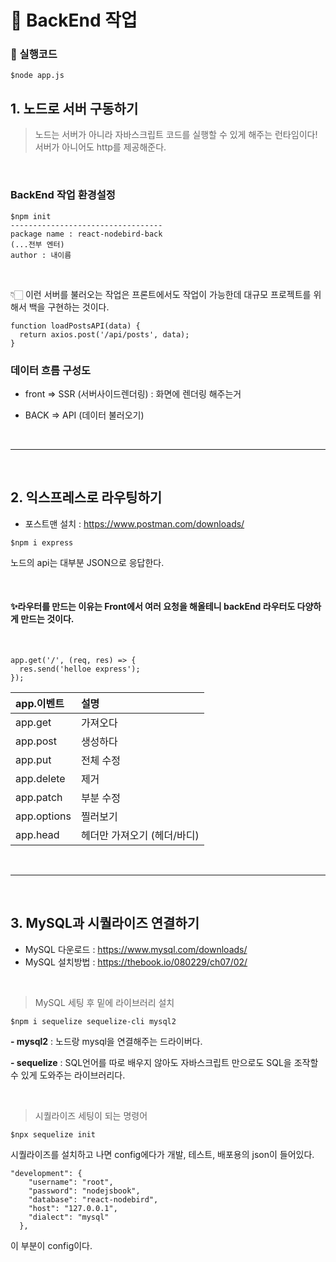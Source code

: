 # 🤍 BackEnd 작업

### **🎀 실행코드**

```
$node app.js
```

## 1. 노드로 서버 구동하기

> 노드는 서버가 아니라 자바스크립트 코드를 실행할 수 있게 해주는 런타임이다! <br>
> 서버가 아니어도 http를 제공해준다.

<br>

### BackEnd 작업 환경설정

```
$npm init
----------------------------------
package name : react-nodebird-back
(...전부 엔터)
author : 내이름
```

<br>

👇🏻 이런 서버를 불러오는 작업은 프론트에서도 작업이 가능한데 대규모 프로젝트를 위해서 백을 구현하는 것이다.

```
function loadPostsAPI(data) {
  return axios.post('/api/posts', data);
}
```

### **데이터 흐름 구성도**

- front => SSR (서버사이드렌더링) : 화면에 렌더링 해주는거

- BACK => API (데이터 불러오기)

<br>

---

<br>

## 2. 익스프레스로 라우팅하기

- 포스트맨 설치 : https://www.postman.com/downloads/

```
$npm i express
```

노드의 api는 대부분 JSON으로 응답한다.

<br>

#### ✨라우터를 만드는 이유는 Front에서 여러 요청을 해올테니 backEnd 라우터도 다양하게 만드는 것이다.

<br>

```
app.get('/', (req, res) => {
  res.send('helloe express');
});
```

| **app.이벤트** | **설명**                    |
| :------------- | :-------------------------- |
| app.get        | 가져오다                    |
| app.post       | 생성하다                    |
| app.put        | 전체 수정                   |
| app.delete     | 제거                        |
| app.patch      | 부분 수정                   |
| app.options    | 찔러보기                    |
| app.head       | 헤더만 가져오기 (헤더/바디) |

<br>

---

<br>

## 3. MySQL과 시퀄라이즈 연결하기

- MySQL 다운로드 : https://www.mysql.com/downloads/
- MySQL 설치방법 : https://thebook.io/080229/ch07/02/

<br>

> MySQL 세팅 후 밑에 라이브러리 설치

```
$npm i sequelize sequelize-cli mysql2
```

**- mysql2** : 노드랑 mysql을 연결해주는 드라이버다.

**- sequelize** : SQL언어를 따로 배우지 않아도 자바스크립트 만으로도 SQL을 조작할 수 있게 도와주는 라이브러리다.

<br>

> 시퀄라이즈 세팅이 되는 명령어

```
$npx sequelize init
```

시퀄라이즈를 설치하고 나면 config에다가 개발, 테스트, 배포용의 json이 들어있다.

```
"development": {
    "username": "root",
    "password": "nodejsbook",
    "database": "react-nodebird",
    "host": "127.0.0.1",
    "dialect": "mysql"
  }, 
```
이 부분이 config이다.

